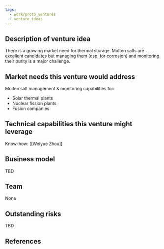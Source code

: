 ```yaml
---
tags:
  - work/proto_ventures
  - venture_ideas
---
```


## Description of venture idea
There is a growing market need for thermal storage. Molten salts are excellent candidates but managing them (esp. for corrosion) and monitoring their purity is a major challenge.

## Market needs this venture would address
Molten salt management & monitoring capabilities for:
- Solar thermal plants  
- Nuclear fission plants  
- Fusion companies

## Technical capabilities this venture might leverage
Know-how: [[Weiyue Zhou]]

## Business model
TBD

## Team
None

## Outstanding risks
TBD

## References
